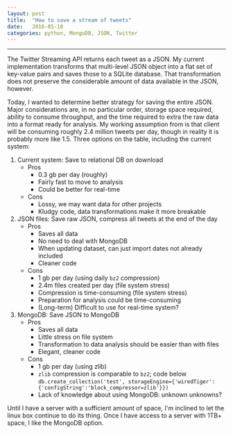 ```yaml
---
layout: post
title:  "How to save a stream of tweets"
date:   2016-05-18
categories: python, MongoDB, JSON, Twitter
---
```


---

The Twitter Streaming API returns each tweet as a JSON. My current implementation transforms that multi-level JSON object into a flat set of key-value pairs and saves those to a SQLite database. That transformation does not preserve the considerable amount of data available in the JSON, however.

Today, I wanted to determine better strategy for saving the entire JSON. Major considerations are, in no particular order, storage space required, ability to consume throughput, and the time required to extra the raw data into a format ready for analysis. My working assumption from is that client will be consuming roughly 2.4 million tweets per day, though in reality it is probably more like 1.5. Three options on the table, including the current system:

1. Current system: Save to relational DB on download
    - Pros
        - 0.3 gb per day (roughly)
        - Fairly fast to move to analysis
        - Could be better for real-time
    - Cons
        - Lossy, we may want data for other projects
        - Kludgy code, data transformations make it more breakable
2. JSON files: Save raw JSON, compress all tweets at the end of the day
    - Pros
        - Saves all data
        - No need to deal with MongoDB
        - When updating dataset, can just import dates not already included
        - Cleaner code
    - Cons
        - 1 gb per day (using daily `bz2` compression)
        - 2.4m files created per day (file system stress)
        - Compression is time-consuming (file system stress)
        - Preparation for analysis could be time-consuming
        - (Long-term) Difficult to use for real-time system?
3. MongoDB: Save JSON to MongoDB
    - Pros
        - Saves all data
        - Little stress on file system
        - Transformation to data analysis should be easier than with files
        - Elegant, cleaner code
    - Cons
        - 1 gb per day (using zlib)
        - `zlib` compression is comparable to `bz2`; code below
        `db.create_collection('test', storageEngine={'wiredTiger':{'configString':'block_compressor=zlib'}})
        `
        - Lack of knowledge about using MongoDB: unknown unknowns?

Until I have a server with a sufficient amount of space, I'm inclined to let the linux box continue to do its thing. Once I have access to a server with 1TB+ space, I like the MongoDB option.
